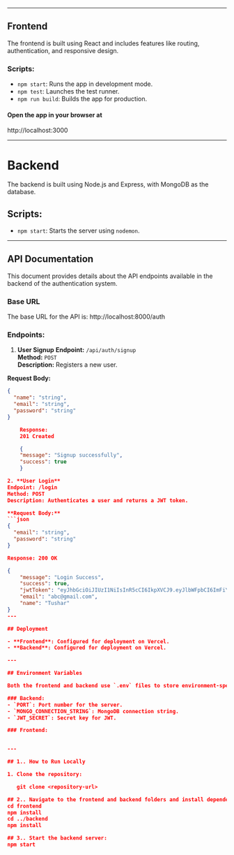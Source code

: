 
---

## Frontend

The frontend is built using React and includes features like routing, authentication, and responsive design.

### Scripts:
- `npm start`: Runs the app in development mode.
- `npm test`: Launches the test runner.
- `npm run build`: Builds the app for production.

#### Open the app in your browser at
  http://localhost:3000
  
---

# Backend

The backend is built using Node.js and Express, with MongoDB as the database.

## Scripts:
- `npm start`: Starts the server using `nodemon`.

---

## API Documentation

This document provides details about the API endpoints available in the backend of the authentication system.

### Base URL

The base URL for the API is: http://localhost:8000/auth

### Endpoints:

1. **User Signup**
   **Endpoint:** `/api/auth/signup`  
   **Method:** `POST`  
   **Description:** Registers a new user.  

**Request Body:**
```json
{
  "name": "string",
  "email": "string",
  "password": "string"
} 

    Response:
    201 Created

    {
    "message": "Signup successfully",
    "success": true
    }

2. **User Login**
Endpoint: /login
Method: POST
Description: Authenticates a user and returns a JWT token.

**Request Body:**
```json
{
  "email": "string",
  "password": "string"
} 

Response: 200 OK

{
    "message": "Login Success",
    "success": true,
    "jwtToken": "eyJhbGciOiJIUzI1NiIsInR5cCI6IkpXVCJ9.eyJlbWFpbCI6ImFiY0BnbWFpbC5jb20iLCJfaWQiOiI2ODI1YTdhZjczYzEzMDBhNGJjNGY1NzciLCJpYXQiOjE3NDcyOTgzNjAsImV4cCI6MTc0NzM4NDc2MH0.7Bl560H4b_SLH8Od8VEIsRNHJ31jC1i3qaPdDp_27DI",
    "email": "abc@gmail.com",
    "name": "Tushar"
}
---

## Deployment

- **Frontend**: Configured for deployment on Vercel.
- **Backend**: Configured for deployment on Vercel.

---

## Environment Variables

Both the frontend and backend use `.env` files to store environment-specific variables.

### Backend:
- `PORT`: Port number for the server.
- `MONGO_CONNECTION_STRING`: MongoDB connection string.
- `JWT_SECRET`: Secret key for JWT.

### Frontend:


---

## 1.. How to Run Locally

1. Clone the repository:

   git clone <repository-url>

## 2.. Navigate to the frontend and backend folders and install dependencies:
cd frontend
npm install
cd ../backend
npm install

## 3.. Start the backend server:
npm start